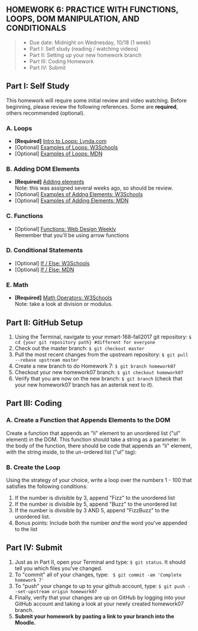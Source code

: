 ## HOMEWORK 6: PRACTICE WITH FUNCTIONS, LOOPS, DOM MANIPULATION, AND CONDITIONALS
> * Due date: Midnight on Wednesday, 10/18 (1 week)
> * Part I: Self study (reading / watching videos)
> * Part II: Setting up your new homework branch
> * Part III: Coding Homework
> * Part IV: Submit

## Part I: Self Study
This homework will require some initial review and video watching. Before beginning, please review the following references. Some are **required**, others recommended (optional).

### A. Loops
* **[Required]** [Intro to Loops: Lynda.com](https://www.lynda.com/JavaScript-tutorials/Loops/574716/612083-4.html)
* [Optional] [Examples of Loops: W3Schools](https://www.w3schools.com/js/js_loop_for.asp)
* [Optional] [Examples of Loops: MDN](https://developer.mozilla.org/en-US/docs/Web/JavaScript/Guide/Loops_and_iteration)

### B. Adding DOM Elements
* **[Required]** [Adding elements](https://www.lynda.com/JavaScript-tutorials/Add-DOM-elements/574716/612057-4.html)<br>Note: this was assigned several weeks ago, so should be review.
* [Optional] [Examples of Addng Elements: W3Schools](https://www.w3schools.com/jsref/met_document_createelement.asp)
* [Optional] [Examples of Adding Elements: MDN](https://developer.mozilla.org/en-US/docs/Web/API/Document/createElement)

### C. Functions
* [Optional] [Functions: Web Design Weekly](https://web-design-weekly.com/2013/01/20/introduction-to-functions-in-javascript/)<br>Remember that you'll be using arrow functions

### D. Conditional Statements
* [Optional] [If / Else: W3Schools](https://www.w3schools.com/js/js_if_else.asp)
* [Optional] [If / Else: MDN](https://developer.mozilla.org/en-US/docs/Web/JavaScript/Reference/Statements/if...else)

### E. Math
* **[Required]** [Math Operators: W3Schools](https://www.w3schools.com/js/js_arithmetic.asp)<br>Note: take a look at division or modulus.


## Part II: GitHub Setup
1. Using the Terminal, navigate to your mmart-168-fall2017 git repository: `$ cd {your git repository path} #different for everyone`
2. Check out the master branch: `$ git checkout master`
3. Pull the most recent changes from the upstream repository: `$ git pull --rebase upstream master`
4. Create a new branch to do Homework 7: `$ git branch homework07`
5. Checkout your new homework07 branch: `$ git checkout homework07`
6. Verify that you are now on the new branch: `$ git branch` (check that your new homework07 branch has an asterisk next to it).

## Part III: Coding
### A. Create a Function that Appends Elements to the DOM
Create a function that appends an "li" element to an unordered list ("ul" element) in the DOM. This function should take a string as a parameter. In the body of the function, there should be code that appends an "li" element, with the string inside, to the un-ordered list ("ul" tag):

### B. Create the Loop
Using the strategy of your choice, write a loop over the numbers 1 - 100 that satisfies the following conditions:

1. If the number is divisible by 3, append "Fizz" to the unordered list
2. If the number is divisible by 5, append "Buzz" to the unordered list
3. If the number is divisible by 3 AND 5, append "FizzBuzz" to the unordered list.
4. Bonus points: Include both the number *and* the word you've appended to the list

## Part IV: Submit
1. Just as in Part II, open your Terminal and type: `$ git status`. It should tell you which files you've changed.
2. To "commit" all of your changes, type: ` $ git commit -am 'Complete homework 7'`
3. To "push" your change to up to your github account, type: `$ git push --set-upstream origin homework07`
4. Finally, verify that your changes are up on GitHub by logging into your GitHub account and taking a look at your newly created homework07 branch.
5. **Submit your homework by pasting a link to your branch into the Moodle.**
